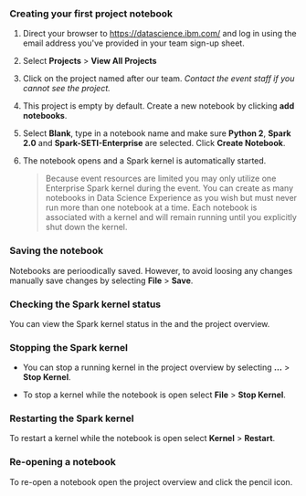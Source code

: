 ### Creating your first project notebook

1. Direct your browser to https://datascience.ibm.com/ and log in using the email address you've provided in your team sign-up sheet.

2. Select **Projects** > **View All Projects**

3. Click on the project named after our team. _Contact the event staff if you cannot see the project._ 

4. This project is empty by default. Create a new notebook by clicking **add notebooks**.

5. Select **Blank**, type in a notebook name and make sure **Python 2**, **Spark 2.0** and **Spark-SETI-Enterprise** are selected. Click **Create Notebook**.

6. The notebook opens and a Spark kernel is automatically started.

   > Because event resources are limited you may only utilize one Enterprise Spark kernel during the event. You can create as many notebooks in Data Science Experience as you wish but must never run more than one notebook at a time. Each notebook is associated with a kernel and will remain running until you explicitly shut down the kernel. 
   
### Saving the notebook

Notebooks are perioodically saved. However, to avoid loosing any changes manually save changes by selecting **File** > **Save**.

### Checking the Spark kernel status

You can view the Spark kernel status in the and the project overview.

### Stopping the Spark kernel

* You can stop a running kernel in the project overview by selecting **…** > **Stop Kernel**.

* To stop a kernel while the notebook is open select **File** > **Stop Kernel**.

### Restarting the Spark kernel

To restart a kernel while the notebook is open select **Kernel** > **Restart**.

### Re-opening a notebook

To re-open a notebook open the project overview and click the pencil icon.
